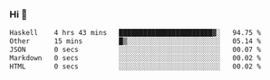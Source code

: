 ### Hi 👋

<!--START_SECTION:waka-->

```txt
Haskell    4 hrs 43 mins   ███████████████████████▓░   94.75 %
Other      15 mins         █▒░░░░░░░░░░░░░░░░░░░░░░░   05.14 %
JSON       0 secs          ░░░░░░░░░░░░░░░░░░░░░░░░░   00.07 %
Markdown   0 secs          ░░░░░░░░░░░░░░░░░░░░░░░░░   00.02 %
HTML       0 secs          ░░░░░░░░░░░░░░░░░░░░░░░░░   00.02 %
```

<!--END_SECTION:waka-->

